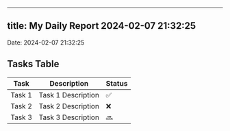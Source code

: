 
---
title: My Daily Report 2024-02-07 21:32:25
---

Date: 2024-02-07 21:32:25

## Tasks Table

| Task | Description | Status |
|------|-------------|--------|
| Task 1 | Task 1 Description | ✅ |
| Task 2 | Task 2 Description | ❌ |
| Task 3 | Task 3 Description | 🔜 |
